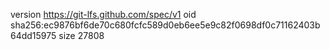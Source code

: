 version https://git-lfs.github.com/spec/v1
oid sha256:ec9876bf6de70c680fcfc589d0eb6ee5e9c82f0698df0c71162403b64dd15975
size 27808
